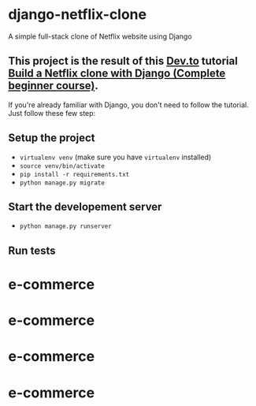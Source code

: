 # django-netflix-clone
A simple full-stack clone of Netflix website using Django

## This project is the result of this [Dev.to](https://dev.to/fayomihorace/build-a-netflix-clone-with-django-part-1-complete-beginner-course-3al3) tutorial [Build a Netflix clone with Django (Complete beginner course)](https://dev.to/fayomihorace/build-a-netflix-clone-with-django-part-1-complete-beginner-course-3al3).
If you're already familiar with Django, you don't need to follow the tutorial.
Just follow these few step:

## Setup the project
- `virtualenv venv` (make sure you have `virtualenv` installed)
- `source venv/bin/activate`
- `pip install -r requirements.txt`
- `python manage.py migrate`

## Start the developement server
- `python manage.py runserver`

## Run tests
# e-commerce
# e-commerce
# e-commerce
# e-commerce
